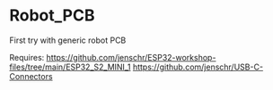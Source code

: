# Robot_PCB
First try with generic robot PCB

Requires: 
https://github.com/jenschr/ESP32-workshop-files/tree/main/ESP32_S2_MINI_1
https://github.com/jenschr/USB-C-Connectors
